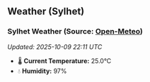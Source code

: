## Weather (Sylhet)

<!-- WEATHER-START -->
### Sylhet Weather (Source: [Open-Meteo](https://open-meteo.com))
_Updated: 2025-10-09 22:11 UTC_
* 🌡️ **Current Temperature:** 25.0°C
* 💧 **Humidity:** 97%
<!-- WEATHER-END -->








































































